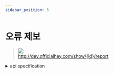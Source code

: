 ```yaml
---
sidebar_position: 5
---
```


# 오류 제보


> ![](https://img.shields.io/static/v1?label=&message=POST&color=brightgreen) <br/>
> http://dev.officialhey.com/show/{id}/report

<details markdown="1">
<summary>api specification</summary>

#### Parameters
#### Headers
|      name     |           type            |  description  | required |
|:-------------:|:-------------------------:|:-------------:| :---: |
| Authorization | Bearer [TOKEN] 형식의 String | 사용자 인증 정보가 들어있는 토큰	 | **Required** |

#### Path
| name | type |  description   | required |
|:----:|:----:|:--------------:| :---: |
|  id  | Long | 오류제보 할 공연의 아이디 | **Required** |

##### Body


  ```
{
    "type" : [
        "공연명"
    ],
    "content" : "공연명 오류"
}
  ```


#### Response

  <details markdown="1">
  <summary>200 OK : 성공  </summary>

  ```
{
  "ok": true,
  "data": null
}
  ```
  </details>
<br/>


#### Error


<details markdown="1">
  <summary>401 UNAUTHORIZED : 로그인을 하지 않았을 경우 </summary>

  ```
  {
    "ok": false,
    "timestamp": "2024-04-18T16:20:43.101276",
    "status": 401,
    "error": "UNAUTHORIZED",
    "code": "SIGNIN_REQUIRED",
    "message": "로그인을 하지 않았습니다."
}
  ```


  </details>
<br/>

<details markdown="1">
  <summary>401 UNAUTHORIZED : JWT 토큰 형식이 맞지 않을 경우 </summary>

  ```
  {
    "ok": false,
    "timestamp": "2024-04-18T16:33:08.654105",
    "status": 401,
    "error": "UNAUTHORIZED",
    "code": "JWT_TOKEN_MALFORMED",
    "message": "JWT 토큰 형식이 맞지 않습니다."
}
  ```


  </details>
<br/>

<details markdown="1">
  <summary>4O4 NOT_FOUND : 유저를 찾을 수 없을 경우 </summary>

  ```
{
    "ok": false,
    "timestamp": "2024-04-18T16:24:34.500251",
    "status": 404,
    "error": "NOT_FOUND",
    "code": "USER_NOT_FOUND",
    "message": "유저를 찾을 수 없습니다."
}
  ```


  </details>

<details markdown="1">
  <summary>4O4 NOT_FOUND : 공연을 찾을 수 없을 경우 </summary>

  ```
{
    "ok": false,
    "timestamp": "2024-04-18T16:24:34.500251",
    "status": 404,
    "error": "NOT_FOUND",
    "code": "SHOW_NOT_FOUND",
    "message": "공연을 찾을 수 없습니다."
}
  ```


  </details>

</details>
<br/>
